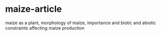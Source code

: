 # maize-article
maize as a plant, morphology of maize, importance and biotic and abiotic constraints affecting maize production
